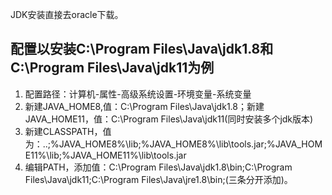 JDK安装直接去oracle下载。

## 配置以安装C:\Program Files\Java\jdk1.8和C:\Program Files\Java\jdk11为例

1. 配置路径：计算机-属性-高级系统设置-环境变量-系统变量
2. 新建JAVA_HOME8,值：C:\Program Files\Java\jdk1.8；新建JAVA_HOME11，值：C:\Program Files\Java\jdk11(同时安装多个jdk版本)
3. 新建CLASSPATH，值为：..;%JAVA_HOME8%\lib;%JAVA_HOME8%\lib\tools.jar;%JAVA_HOME11%\lib;%JAVA_HOME11%\lib\tools.jar
4. 编辑PATH，添加值：C:\Program Files\Java\jdk1.8\bin;C:\Program Files\Java\jdk11;C:\Program Files\Java\jre1.8\bin;(三条分开添加)。